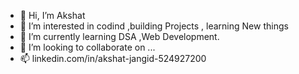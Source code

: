 - 👋 Hi, I’m Akshat
- 👀 I’m interested in codind ,building Projects , learning New things 
- 🌱 I’m currently learning DSA ,Web Development.
- 💞️ I’m looking to collaborate on ...
- 📫 linkedin.com/in/akshat-jangid-524927200

<!---
Akshat171/Akshat171 is a ✨ special ✨ repository because its `README.md` (this file) appears on your GitHub profile.
You can click the Preview link to take a look at your changes.
--->
